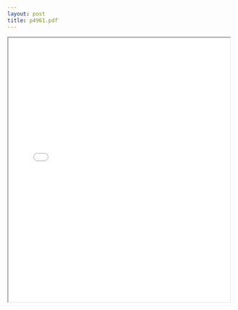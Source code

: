 ```yaml
---
layout: post
title: p4961.pdf
---
```


<div class="pdf-container">
<iframe src="/ea/assets/pdfs/p4961.pdf" height="600" width="100%" allowFullScreen="true"></iframe>
</div>

